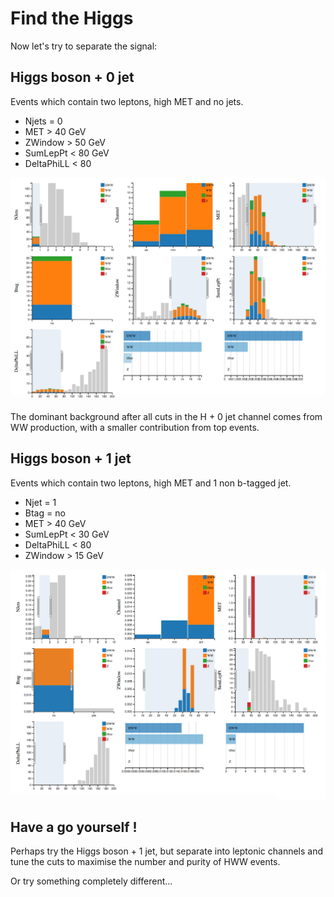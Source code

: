 # Find the Higgs

Now let's try to separate the signal:

## Higgs boson + 0 jet
Events which contain two leptons, high MET and no jets. 

* Njets = 0
* MET > 40 GeV
* ZWindow > 50 GeV
* SumLepPt < 80 GeV
* DeltaPhiLL < 80

![](pictures/HWW0jets.png)

The dominant background after all cuts in the
H + 0 jet channel comes from WW
production, with a smaller contribution from top events.

## Higgs boson + 1 jet

Events which contain two leptons, high MET and 1 non b-tagged jet.

* Njet = 1
* Btag = no
* MET > 40 GeV
* SumLepPt < 30 GeV
* DeltaPhiLL < 80
* ZWindow > 15 GeV

![](pictures/HWW1jet.png)


## Have a go yourself !

Perhaps try the Higgs boson + 1 jet, but separate into leptonic channels and tune the cuts to maximise the number and purity of HWW events.  

Or try something completely different...

